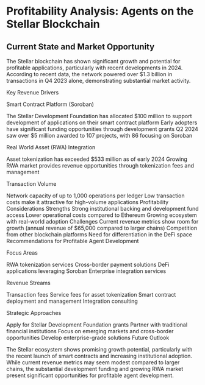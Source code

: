 # Profitability Analysis: Agents on the Stellar Blockchain

## Current State and Market Opportunity

The Stellar blockchain has shown significant growth and potential for profitable applications, particularly with recent developments in 2024. According to recent data, the network powered over $1.3 billion in transactions in Q4 2023 alone, demonstrating substantial market activity.

Key Revenue Drivers

Smart Contract Platform (Soroban)

The Stellar Development Foundation has allocated $100 million to support development of applications on their smart contract platform
Early adopters have significant funding opportunities through development grants
Q2 2024 saw over $5 million awarded to 107 projects, with 86 focusing on Soroban

Real World Asset (RWA) Integration

Asset tokenization has exceeded $533 million as of early 2024
Growing RWA market provides revenue opportunities through tokenization fees and management

Transaction Volume

Network capacity of up to 1,000 operations per ledger
Low transaction costs make it attractive for high-volume applications
Profitability Considerations
Strengths
Strong institutional backing and development fund access
Lower operational costs compared to Ethereum
Growing ecosystem with real-world adoption
Challenges
Current revenue metrics show room for growth (annual revenue of $65,000 compared to larger chains)
Competition from other blockchain platforms
Need for differentiation in the DeFi space
Recommendations for Profitable Agent Development

Focus Areas

RWA tokenization services
Cross-border payment solutions
DeFi applications leveraging Soroban
Enterprise integration services

Revenue Streams

Transaction fees
Service fees for asset tokenization
Smart contract deployment and management
Integration consulting

Strategic Approaches

Apply for Stellar Development Foundation grants
Partner with traditional financial institutions
Focus on emerging markets and cross-border opportunities
Develop enterprise-grade solutions
Future Outlook

The Stellar ecosystem shows promising growth potential, particularly with the recent launch of smart contracts and increasing institutional adoption. While current revenue metrics may seem modest compared to larger chains, the substantial development funding and growing RWA market present significant opportunities for profitable agent development.
